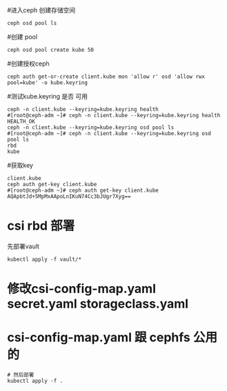 #进入ceph 创建存储空间
```
ceph osd pool ls
```
#创建 pool
```
ceph osd pool create kube 50
```
#创建授权ceph
```
ceph auth get-or-create client.kube mon 'allow r' osd 'allow rwx pool=kube' -o kube.keyring
```
#测试kube.keyring 是否 可用
```
ceph -n client.kube --keyring=kube.keyring health
#[root@ceph-adm ~]# ceph -n client.kube --keyring=kube.keyring health
HEALTH_OK
ceph -n client.kube --keyring=kube.keyring osd pool ls
#[root@ceph-adm ~]# ceph -n client.kube --keyring=kube.keyring osd pool ls
rbd
kube
```
#获取key 
```
client.kube
ceph auth get-key client.kube 
#[root@ceph-adm ~]# ceph auth get-key client.kube 
AQApbtJd+5MpMxAApoLnIKuN74Cc3bJUgr7Xyg==
```
# csi rbd 部署
先部署vault
```
kubectl apply -f vault/*
```
# 修改csi-config-map.yaml  secret.yaml storageclass.yaml
# csi-config-map.yaml 跟 cephfs 公用的
```
# 然后部署 
kubectl apply -f .
```
